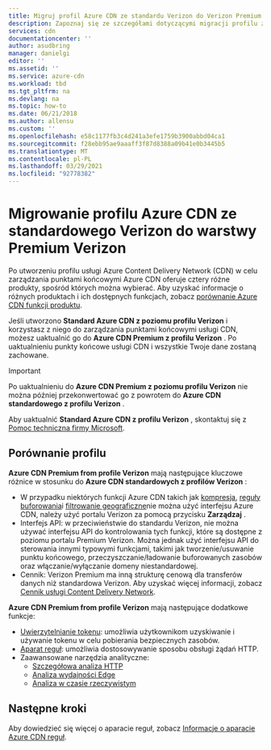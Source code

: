 ```yaml
---
title: Migruj profil Azure CDN ze standardu Verizon do Verizon Premium
description: Zapoznaj się ze szczegółami dotyczącymi migracji profilu ze standardu Verizon do Verizon Premium.
services: cdn
documentationcenter: ''
author: asudbring
manager: danielgi
editor: ''
ms.assetid: ''
ms.service: azure-cdn
ms.workload: tbd
ms.tgt_pltfrm: na
ms.devlang: na
ms.topic: how-to
ms.date: 06/21/2018
ms.author: allensu
ms.custom: ''
ms.openlocfilehash: e58c1177fb3c4d241a3efe1759b3900abbd04ca1
ms.sourcegitcommit: f28ebb95ae9aaaff3f87d8388a09b41e0b3445b5
ms.translationtype: MT
ms.contentlocale: pl-PL
ms.lasthandoff: 03/29/2021
ms.locfileid: "92778382"
---
```

# <a name="migrate-an-azure-cdn-profile-from-standard-verizon-to-premium-verizon"></a>Migrowanie profilu Azure CDN ze standardowego Verizon do warstwy Premium Verizon

Po utworzeniu profilu usługi Azure Content Delivery Network (CDN) w celu zarządzania punktami końcowymi Azure CDN oferuje cztery różne produkty, spośród których można wybierać. Aby uzyskać informacje o różnych produktach i ich dostępnych funkcjach, zobacz [porównanie Azure CDN funkcji produktu](cdn-features.md).

Jeśli utworzono **Standard Azure CDN z poziomu profilu Verizon** i korzystasz z niego do zarządzania punktami końcowymi usługi CDN, możesz uaktualnić go do **Azure CDN Premium z profilu Verizon** . Po uaktualnieniu punkty końcowe usługi CDN i wszystkie Twoje dane zostaną zachowane. 

> [!IMPORTANT]
> Po uaktualnieniu do **Azure CDN Premium z poziomu profilu Verizon** nie można później przekonwertować go z powrotem do **Azure CDN standardowego z profilu Verizon** .
> 

Aby uaktualnić **Standard Azure CDN z profilu Verizon** , skontaktuj się z [Pomoc techniczna firmy Microsoft](https://azure.microsoft.com/support/options/).

## <a name="profile-comparison"></a>Porównanie profilu
**Azure CDN Premium from profile Verizon** mają następujące kluczowe różnice w stosunku do **Azure CDN standardowych z profilów Verizon** :
- W przypadku niektórych funkcji Azure CDN takich jak [kompresja](cdn-improve-performance.md), [reguły buforowania](cdn-caching-rules.md)i [filtrowanie geograficzne](cdn-restrict-access-by-country.md)nie można użyć interfejsu Azure CDN, należy użyć portalu Verizon za pomocą przycisku **Zarządzaj** .
- Interfejs API: w przeciwieństwie do standardu Verizon, nie można używać interfejsu API do kontrolowania tych funkcji, które są dostępne z poziomu portalu Premium Verizon. Można jednak użyć interfejsu API do sterowania innymi typowymi funkcjami, takimi jak tworzenie/usuwanie punktu końcowego, przeczyszczanie/ładowanie buforowanych zasobów oraz włączanie/wyłączanie domeny niestandardowej.
- Cennik: Verizon Premium ma inną strukturę cenową dla transferów danych niż standardowa Verizon. Aby uzyskać więcej informacji, zobacz [Cennik usługi Content Delivery Network](https://azure.microsoft.com/pricing/details/cdn/).

**Azure CDN Premium from profile Verizon** mają następujące dodatkowe funkcje:
- [Uwierzytelnianie tokenu](cdn-token-auth.md): umożliwia użytkownikom uzyskiwanie i używanie tokenu w celu pobierania bezpiecznych zasobów.
- [Aparat reguł](./cdn-verizon-premium-rules-engine.md): umożliwia dostosowywanie sposobu obsługi żądań HTTP.
- Zaawansowane narzędzia analityczne:
   - [Szczegółowa analiza HTTP](cdn-advanced-http-reports.md)
   - [Analiza wydajności Edge](cdn-edge-performance.md)
   - [Analiza w czasie rzeczywistym](cdn-real-time-alerts.md)


## <a name="next-steps"></a>Następne kroki
Aby dowiedzieć się więcej o aparacie reguł, zobacz [Informacje o aparacie Azure CDN reguł](./cdn-verizon-premium-rules-engine-reference.md).